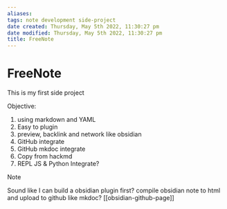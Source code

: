 ```yaml
---
aliases: 
tags: note development side-project 
date created: Thursday, May 5th 2022, 11:30:27 pm
date modified: Thursday, May 5th 2022, 11:30:27 pm
title: FreeNote
---
```


# FreeNote

This is my first side project

Objective: 
1. using markdown and YAML
2. Easy to plugin
3. preview, backlink and network like obsidian
4. GitHub integrate
5. GitHub mkdoc integrate
6. Copy from hackmd
7. REPL JS & Python Integrate?

> [!Note]
> Sound like I can build a obsidian plugin first?
> compile obsidian note to html and upload to github like mkdoc?
> [[obsidian-github-page]]